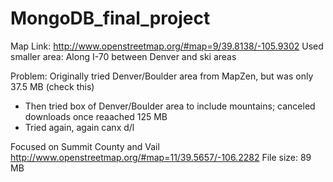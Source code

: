 # MongoDB_final_project


Map Link: http://www.openstreetmap.org/#map=9/39.8138/-105.9302
Used smaller area: <bounds minlat="39.5125" minlon="-106.576" maxlat="39.994" maxlon="-104.694"/>
Along I-70 between Denver and ski areas

Problem:  Originally tried Denver/Boulder area from MapZen, but was only 37.5 MB (check this)
* Then tried box of Denver/Boulder area to include mountains; canceled downloads once reaached 125 MB
* Tried again, again canx d/l

Focused on Summit County and Vail
http://www.openstreetmap.org/#map=11/39.5657/-106.2282
File size: 89 MB